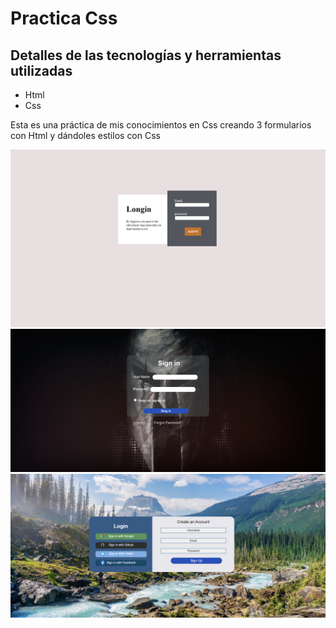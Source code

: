 # Practica Css

## Detalles de las tecnologías y herramientas utilizadas 
- Html
- Css 

Esta es una práctica de mis conocimientos en Css creando 3 formularios con Html y dándoles estilos con Css 

![Imagen de la practica 1](/capture-formulario1.png)
![Imagen de la practica 2](/capture-formulario2.png)
![Imagen de la practica 3](/capture-formulario3.png)